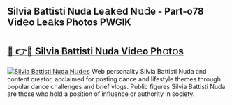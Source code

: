 ## Silvia Battisti Nuda Le𝚊k𝚎d N𝚞𝚍e - Part-o78 Vid𝚎o Le𝚊ks Photos PWGlK

# <h2><a href="http://fbba7d.evod.top/?m=Silvia+Battisti+Nuda">🔗 👉🔴 Silvia Battisti Nuda Vid𝚎o Ph𝚘t𝚘s</a></h2>

[![Silvia Battisti Nuda N𝚞d𝚎s](https://i.imgur.com/8V9OHl7.gif)](http://fbba7d.evod.top/?m=Silvia+Battisti+Nuda)
Web personality Silvia Battisti Nuda and content creator, acclaimed for posting dance and lifestyle themes through popular dance challenges and brief vlogs. Public figures Silvia Battisti Nuda are those who hold a position of influence or authority in society. 
